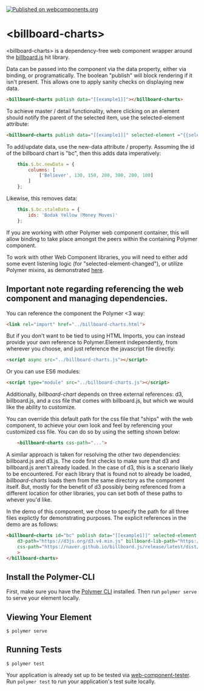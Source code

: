 [![Published on webcomponents.org](https://img.shields.io/badge/webcomponents.org-published-blue.svg)](https://www.webcomponents.org/element/bahrus/billboard-charts)

# \<billboard-charts\>

<!--
```
<custom-element-demo>
  <template>
    <link rel="import" href="https://raw-dot-custom-elements.appspot.com/bahrus/billboard-charts/0.1.13/polymer/lib/elements/dom-bind.html">
        <link rel="import" href="https://raw-dot-custom-elements.appspot.com/bahrus/billboard-charts/0.1.13/polymer/lib/elements/dom-if.html">
    <link rel="import" href="billboard-charts.html">
    <script async src="https://cdn.jsdelivr.net/npm/xtal-json-merge@0.1.1/build/ES6/json-merge.js"></script>
    <script async src="https://cdn.jsdelivr.net/npm/xtal-json-editor@0.0.12/build/ES6/xtal-json-editor.js"></script>
    <dom-bind>
        <template>
            Click on a data point to see the data element below.
            <json-merge watch="[]" result="{{example1}}" delay="1000">
              <script type="application/json">
                [
                  {
                    "data": {
                      "columns": [
                        [
                          "Bodak Yellow (Money Moves)",
                          30,
                          200,
                          100,
                          400,
                          150,
                          250
                        ],
                        [
                          "Wild Thoughts",
                          50,
                          20,
                          10,
                          40,
                          15,
                          25
                        ]
                      ]
                    }
                  }
                ]
              </script>              
            </json-merge>
            <json-merge watch="{}" result="{{newData}}" delay="2000">
              <script type="application/json">
                [
                  {
                    "columns": [
                      ["Despacito", 230, 190, 300, 500, 300, 400]
                    ]
                  }
                ]
              </script>
            </json-merge>
            <json-merge watch="{}" result="{{newData}}" delay="3500">
              <script type="application/json">
                [
                  {
                    "columns": [
                      ["Believer", 130, 150, 200, 300, 200, 100]
                    ]
                  }
                ]
              </script>
            </json-merge>
            <json-merge watch="{}" result="{{staleData}}" delay="6500">
              <script type="application/json">
                [
                  {
                    "ids": "Bodak Yellow (Money Moves)"
                  }
                ]
              </script>
            </json-merge>

            <billboard-charts id="bc" publish data="[[example1]]" new-data="[[newData]]" stale-data="[[staleData]]" selected-element="{{selectedDataPoint}}" d3-path="https://d3js.org/d3.v4.min.js"
              billboard-lib-path="https://naver.github.io/billboard.js/release/latest/dist/billboard.min.js" css-path="https://naver.github.io/billboard.js/release/latest/dist/billboard.min.css">
            </billboard-charts>
            <template is="dom-if" if="[[selectedDataPoint]]">
              <xtal-json-editor watch="[[selectedDataPoint]]" height="300px"></xtal-json-editor>
            </template>
            <json-merge watch="[]" result="{{example2}}">
              <script type="application/json">
                [
                  {
                    "data": {
                      "columns": [
                        ["data", 91.4]
                      ],
                      "type": "gauge"
                    },
                    "gauge": {},
                    "color": {
                      "pattern": [
                        "#FF0000",
                        "#F97600",
                        "#F6C600",
                        "#60B044"
                      ],
                      "threshold": {
                        "values": [
                          30,
                          60,
                          90,
                          100
                        ]
                      }
                    },
                    "size": {
                      "height": 180
                    },
                    "bindto": "#GaugeChart"
                  }
                ]
              </script>
            </json-merge>
            <billboard-charts id="bc2" publish data="[[example2]]" selected-element="{{selectedDataPoint}}" d3-path="https://d3js.org/d3.v4.min.js"
              billboard-lib-path="https://naver.github.io/billboard.js/release/latest/dist/billboard.min.js" css-path="https://naver.github.io/billboard.js/release/latest/dist/billboard.min.css">
            </billboard-charts>
            <br>
        </template>
    </dom-bind>
  </template>
</custom-element-demo>
```
-->

\<billboard-charts\> is a dependency-free web component wrapper around the [billboard.js](https://naver.github.io/billboard.js/) hit library. 

Data can be passed into the component via the data property, either via binding, or programatically.  The boolean "publish" will block rendering if it isn't present.  This allows one to apply sanity checks on displaying new data.

```html
<billboard-charts publish data="[[example1]]"></billboard-charts>
```

To achieve master / detail functionality, where clicking on an element should notify the parent of the selected item, use the selected-element attribute:

```html
<billboard-charts publish data="[[example1]]" selected-element ="{{selectedDataPoint}}"></billboard-charts>
```

To add/update data, use the new-data attribute / property.  Assuming the id of the billboard chart is "bc", then this adds data imperatively:

```JavaScript
    this.$.bc.newData = {
        columns: [
            ['Believer', 130, 150, 200, 300, 200, 100]
        ]
    };
```

Likewise, this removes data:

```JavaScript
    this.$.bc.staleData = {
        ids: 'Bodak Yellow (Money Moves)'
    };
```

If you are working with other Polymer web component container, this will allow binding to take place amongst the peers within the containing Polymer component.

To work with other Web Component libraries, you will need to either add some event listening logic (for "selected-element-changed"), or utilize Polymer mixins, as demonstrated [here](https://www.webcomponents.org/element/bahrus/xtal-fetch).


## Important note regarding referencing the web component and managing dependencies.

You can reference the component the Polymer <3 way:

```html
<link rel="import" href="../billboard-charts.html">
```

But if you don't want to be tied to using HTML Imports, you can instead provide your own reference to Polymer.Element independently, from wherever you choose, and just reference the javascript file directly:


```html
<script async src="../billboard-charts.js"></script>
```

Or you can use ES6 modules:

```html
<script type="module" src="../billboard-charts.js"></script>
```


Additionally, _billboard-chart_ depends on three external references:  d3, billboard.js, and a css file that comes with billboard.js, but which we would like the ability to customize.


You can override this default path for the css file that "ships" with the web component, to achieve your own look and feel by referencing your customized css file.  You can do so by using the setting shown below:

```html
    <billboard-charts css-path="...">
``` 

A similar approach is taken for resolving the other two dependencies:  billboard.js and d3.js.  The code first checks to make sure that d3 and billboard.js aren't already loaded.  In the case of d3, this is a scenario likely to be encountered.  For each library that is found not to already be loaded,  _billboard-charts_ loads them from the same directory as the component itself.  But, mostly for the benefit of d3 possibly being referenced from a different location for other libraries, you can set both of these paths to whever you'd like.


In the demo of this component, we chose to specify the path for all three files explictly for demonstrating purposes.  The explicit references in the demo are as follows:

```html
<billboard-charts id="bc" publish data="[[example1]]" selected-element ="{{selectedDataPoint}}"
    d3-path="https://d3js.org/d3.v4.min.js" billboard-lib-path="https://naver.github.io/billboard.js/release/latest/dist/billboard.min.js"
    css-path="https://naver.github.io/billboard.js/release/latest/dist/billboard.min.css"
    >
</billboard-charts>
```

## Install the Polymer-CLI

First, make sure you have the [Polymer CLI](https://www.npmjs.com/package/polymer-cli) installed. Then run `polymer serve` to serve your element locally.

## Viewing Your Element

```
$ polymer serve
```

## Running Tests

```
$ polymer test
```

Your application is already set up to be tested via [web-component-tester](https://github.com/Polymer/web-component-tester). Run `polymer test` to run your application's test suite locally.

